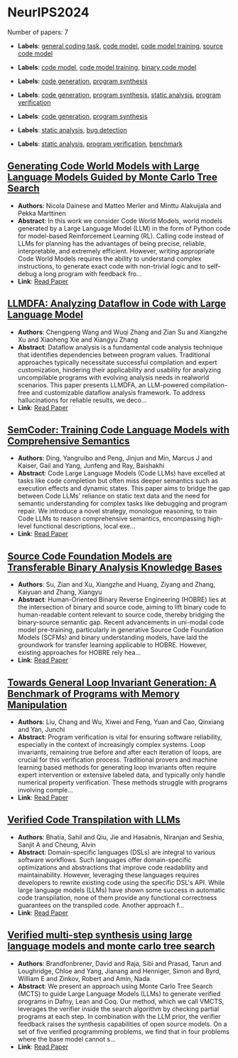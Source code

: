 # NeurIPS2024

Number of papers: 7

- **Labels**: [general coding task](../../labels/general_coding_task.md), [code model](../../labels/code_model.md), [code model training](../../labels/code_model_training.md), [source code model](../../labels/source_code_model.md)

- **Labels**: [code model](../../labels/code_model.md), [code model training](../../labels/code_model_training.md), [binary code model](../../labels/binary_code_model.md)

- **Labels**: [code generation](../../labels/code_generation.md), [program synthesis](../../labels/program_synthesis.md)

- **Labels**: [code generation](../../labels/code_generation.md), [program synthesis](../../labels/program_synthesis.md), [static analysis](../../labels/static_analysis.md), [program verification](../../labels/program_verification.md)

- **Labels**: [code generation](../../labels/code_generation.md), [program synthesis](../../labels/program_synthesis.md)

- **Labels**: [static analysis](../../labels/static_analysis.md), [bug detection](../../labels/bug_detection.md)

- **Labels**: [static analysis](../../labels/static_analysis.md), [program verification](../../labels/program_verification.md), [benchmark](../../labels/benchmark.md)

## [Generating Code World Models with Large Language Models Guided by Monte Carlo Tree Search](paper_5.md)
- **Authors**: Nicola Dainese and Matteo Merler and Minttu Alakuijala and Pekka Marttinen
- **Abstract**: In this work we consider Code World Models, world models generated by a Large Language Model (LLM) in the form of Python code for model-based Reinforcement Learning (RL). Calling code instead of LLMs for planning has the advantages of being precise, reliable, interpretable, and extremely efficient. However, writing appropriate Code World Models requires the ability to understand complex instructions, to generate exact code with non-trivial logic and to self-debug a long program with feedback fro...
- **Link**: [Read Paper](https://doi.org/10.48550/arXiv.2405.15383)


## [LLMDFA: Analyzing Dataflow in Code with Large Language Model](paper_6.md)
- **Authors**: Chengpeng Wang and Wuqi Zhang and Zian Su and Xiangzhe Xu and Xiaoheng Xie and Xiangyu Zhang
- **Abstract**: Dataflow analysis is a fundamental code analysis technique that identifies dependencies between program values. Traditional approaches typically necessitate successful compilation and expert customization, hindering their applicability and usability for analyzing uncompilable programs with evolving analysis needs in realworld scenarios. This paper presents LLMDFA, an LLM-powered compilation-free and customizable dataflow analysis framework. To address hallucinations for reliable results, we deco...
- **Link**: [Read Paper](https://chengpeng-wang.github.io/publications/LLMDFA_NeurIPS2024.pdf)


## [SemCoder: Training Code Language Models with Comprehensive Semantics](paper_1.md)
- **Authors**: Ding, Yangruibo and Peng, Jinjun and Min, Marcus J and Kaiser, Gail and Yang, Junfeng and Ray, Baishakhi
- **Abstract**: Code Large Language Models (Code LLMs) have excelled at tasks like code completion but often miss deeper semantics such as execution effects and dynamic states. This paper aims to bridge the gap between Code LLMs' reliance on static text data and the need for semantic understanding for complex tasks like debugging and program repair. We introduce a novel strategy, monologue reasoning, to train Code LLMs to reason comprehensive semantics, encompassing high-level functional descriptions, local exe...
- **Link**: [Read Paper](https://arxiv.org/pdf/2406.01006)


## [Source Code Foundation Models are Transferable Binary Analysis Knowledge Bases](paper_2.md)
- **Authors**: Su, Zian and Xu, Xiangzhe and Huang, Ziyang and Zhang, Kaiyuan and Zhang, Xiangyu
- **Abstract**: Human-Oriented Binary Reverse Engineering (HOBRE) lies at the intersection of binary and source code, aiming to lift binary code to human-readable content relevant to source code, thereby bridging the binary-source semantic gap. Recent advancements in uni-modal code model pre-training, particularly in generative Source Code Foundation Models (SCFMs) and binary understanding models, have laid the groundwork for transfer learning applicable to HOBRE. However, existing approaches for HOBRE rely hea...
- **Link**: [Read Paper](https://openreview.net/pdf?id=qPpVDzPhSL)


## [Towards General Loop Invariant Generation: A Benchmark of Programs with Memory Manipulation](paper_7.md)
- **Authors**: Liu, Chang and Wu, Xiwei and Feng, Yuan and Cao, Qinxiang and Yan, Junchi
- **Abstract**: Program verification is vital for ensuring software reliability, especially in the context of increasingly complex systems. Loop invariants, remaining true before and after each iteration of loops, are crucial for this verification process. Traditional provers and machine learning based methods for generating loop invariants often require expert intervention or extensive labeled data, and typically only handle numerical property verification. These methods struggle with programs involving comple...
- **Link**: [Read Paper](https://arxiv.org/pdf/2311.10483)


## [Verified Code Transpilation with LLMs](paper_4.md)
- **Authors**: Bhatia, Sahil and Qiu, Jie and Hasabnis, Niranjan and Seshia, Sanjit A and Cheung, Alvin
- **Abstract**: Domain-specific languages (DSLs) are integral to various software workflows. Such languages offer domain-specific optimizations and abstractions that improve code readability and maintainability. However, leveraging these languages requires developers to rewrite existing code using the specific DSL's API. While large language models (LLMs) have shown some success in automatic code transpilation, none of them provide any functional correctness guarantees on the transpiled code. Another approach f...
- **Link**: [Read Paper](https://arxiv.org/pdf/2406.03003)


## [Verified multi-step synthesis using large language models and monte carlo tree search](paper_3.md)
- **Authors**: Brandfonbrener, David and Raja, Sibi and Prasad, Tarun and Loughridge, Chloe and Yang, Jianang and Henniger, Simon and Byrd, William E and Zinkov, Robert and Amin, Nada
- **Abstract**: We present an approach using Monte Carlo Tree Search (MCTS) to guide Large Language Models (LLMs) to generate verified programs in Dafny, Lean and Coq. Our method, which we call VMCTS, leverages the verifier inside the search algorithm by checking partial programs at each step. In combination with the LLM prior, the verifier feedback raises the synthesis capabilities of open source models. On a set of five verified programming problems, we find that in four problems where the base model cannot s...
- **Link**: [Read Paper](https://openreview.net/pdf?id=HmB9uZTzaD)
